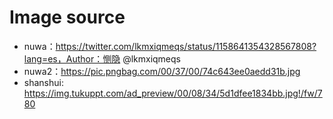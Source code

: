 # **Image source**

- nuwa：https://twitter.com/lkmxiqmeqs/status/1158641354328567808?lang=es，Author：恻隐 @lkmxiqmeqs
- nuwa2：https://pic.pngbag.com/00/37/00/74c643ee0aedd31b.jpg
- shanshui: https://img.tukuppt.com/ad_preview/00/08/34/5d1dfee1834bb.jpg!/fw/780
